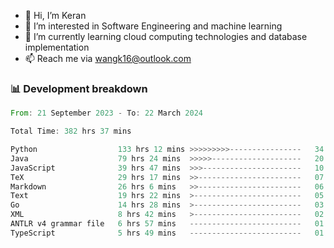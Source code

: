 - 👋 Hi, I’m Keran
- 👀 I’m interested in Software Engineering and machine learning
- 🌱 I’m currently learning cloud computing technologies and database implementation
- 📫 Reach me via wangk16@outlook.com


###  📊 Development breakdown
<!--START_SECTION:waka-->

```rust
From: 21 September 2023 - To: 22 March 2024

Total Time: 382 hrs 37 mins

Python                  133 hrs 12 mins >>>>>>>>>----------------   34.67 %
Java                    79 hrs 24 mins  >>>>>--------------------   20.67 %
JavaScript              39 hrs 47 mins  >>>----------------------   10.36 %
TeX                     29 hrs 17 mins  >>-----------------------   07.62 %
Markdown                26 hrs 6 mins   >>-----------------------   06.80 %
Text                    19 hrs 22 mins  >------------------------   05.05 %
Go                      14 hrs 28 mins  >------------------------   03.77 %
XML                     8 hrs 42 mins   >------------------------   02.27 %
ANTLR v4 grammar file   6 hrs 57 mins   -------------------------   01.81 %
TypeScript              5 hrs 49 mins   -------------------------   01.52 %
```

<!--END_SECTION:waka-->

<!---
keran-w/keran-w is a ✨ special ✨ repository because its `README.md` (this file) appears on your GitHub profile.
You can click the Preview link to take a look at your changes.
--->
